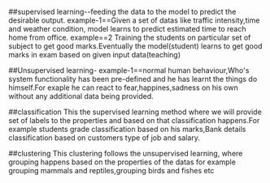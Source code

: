 ##supervised learning--feeding the data to the model to predict the desirable output.
example-1==Given a set of datas like traffic intensity,time and weather condition, model learns to predict estimated time to reach home from office.
example==2 Training the students on particular set of subject to get good marks.Eventually the model(student) learns to get good marks in exam based on given input data(teaching)

##Unsupervised learning-
example-1==normal human behaviour,Who's system functionality has been pre-defined and he has learnt the things do himself.For exaple he can react to fear,happines,sadness on his own without any additional data being provided.

##classification
This the supervised learning method where we will provide set of labels to the properties and based on that classification happens.For example students grade classification based on his marks,Bank details classification based on customers type of job and salary.

##clustering 
This clustering follows the unsupervised learning, where grouping happens based on the properties of the datas
for example grouping mammals and reptiles,grouping birds and fishes etc
